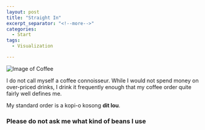 ```yaml
---
layout: post
title: "Straight In"
excerpt_separator: "<!--more-->"
categories:
  - Start
tags:
  - Visualization

---
```

![Image of Coffee](/images/flemming-fuchs-4NlXcLHv1ng-unsplash.jpg)

I do not call myself a coffee connoisseur. While I would not spend money on over-priced drinks, I drink it frequently enough that my coffee order quite fairly well defines me. 

My standard order is a kopi-o kosong **dit lou**.

<!--more-->

### Please do not ask me what kind of beans I use

